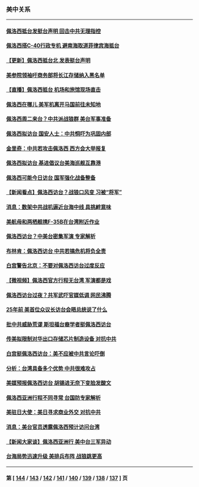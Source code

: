 ### 美中关系
---
#### [佩洛西抵台发挺台声明 回击中共无理指控](../../pages/nf1412576/n13794082.md) 
#### [佩洛西搭C-40行政专机 避南海取道菲律宾海抵台](../../pages/nf1412576/n13794075.md) 
#### [【更新】佩洛西抵台北 发表挺台声明](../../pages/nf1412576/n13794061.md) 
#### [美参院领袖吁商务部将长江存储纳入黑名单](../../pages/nf1412576/n13793994.md) 
#### [【直播】佩洛西抵台 机场和旅馆现场直击](../../pages/nf1412576/n13794023.md) 
#### [佩洛西在哪儿 美军机离开马国前往未知地](../../pages/nf1412576/n13794003.md) 
#### [佩洛西周二来台？中共派战狼群 美台军事准备](../../pages/nf1412576/n13793887.md) 
#### [佩洛西拟访台 国安人士：中共恫吓为巩固内部](../../pages/nf1412576/n13793750.md) 
#### [金里奇：中共若攻击佩洛西 西方会大举报复](../../pages/nf1412576/n13793804.md) 
#### [佩洛西拟访台 基进倡议台美海巡舰互靠港](../../pages/nf1412576/n13793751.md) 
#### [佩洛西可能今日访台 国军强化战备整备](../../pages/nf1412576/n13793617.md) 
#### [【新闻看点】佩洛西访台？战狼口风变 习被“将军”](../../pages/nf1412576/n13793474.md) 
#### [消息：数架中共战机逼近台海中线 具挑衅意味](../../pages/nf1412576/n13793646.md) 
#### [美航母和两栖舰携F-35B在台湾附近作业](../../pages/nf1412576/n13793388.md) 
#### [佩洛西访台？中美台密集军演 专家解析](../../pages/nf1412576/n13793500.md) 
#### [布林肯：佩洛西访台 中共若搞危机将负全责](../../pages/nf1412576/n13793506.md) 
#### [白宫警告北京：不要对佩洛西访台过度反应](../../pages/nf1412576/n13793433.md) 
#### [【微视频】佩洛西官方行程无台湾 军演都是戏](../../pages/nf1412576/n13793360.md) 
#### [佩洛西访台过夜？共军武吓官媒低调 网民沸腾](../../pages/nf1412576/n13793231.md) 
#### [25年前 美首位众议长访台会晤总统说了什么](../../pages/nf1412576/n13793402.md) 
#### [批中共威胁荒谬 斯坦福台裔学者挺佩洛西访台](../../pages/nf1412576/n13793409.md) 
#### [传美拟限制对华出口存储芯片制造设备 对抗中共](../../pages/nf1412576/n13793310.md) 
#### [白宫挺佩洛西访台：美不应被中共言论吓倒](../../pages/nf1412576/n13793411.md) 
#### [分析：台湾具备多个优势 中共很难攻占](../../pages/nf1412576/n13793410.md) 
#### [美媒预报佩洛西访台 胡锡进无奈下变脸发酸文](../../pages/nf1412576/n13793398.md) 
#### [佩洛西亚洲行程不同寻常 台国防专家解析](../../pages/nf1412576/n13793233.md) 
#### [美驻日大使：美日寻求商业外交 对抗中共](../../pages/nf1412576/n13793212.md) 
#### [消息：美台官员透露佩洛西预计访问台湾](../../pages/nf1412576/n13793326.md) 
#### [【新闻大家谈】佩洛西亚洲行 美中台三军异动](../../pages/nf1412576/n13793235.md) 
#### [台海局势迅速升级 美排兵布阵 战狼跳更高](../../pages/nf1412576/n13793269.md) 

---
#### 第 [ [144](./144.md) / [143](./143.md) / [142](./142.md) / [141](./141.md) / [140](./140.md) / [139](./139.md) / [138](./138.md) / [137](./137.md) ] 页

